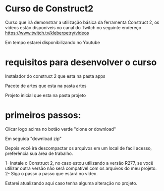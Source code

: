 # Curso de Construct2
Curso que irá demonstrar a utilização básica da ferramenta Construct 2, os vídeos estão disponíveis no canal do Twitch no seguinte endereço https://www.twitch.tv/kleberpetry/videos

Em tempo estarei disponibilizando no Youtube


# requisitos para desenvolver o curso

Instalador do construct 2 que esta na pasta apps

Pacote de artes que esta na pasta artes

Projeto inicial que esta na pasta projeto

# primeiros passos:
Clicar logo acima no botão verde "clone or download"

Em seguida "download zip"

Depois você irá descompactar os arquivos em um local de facil acesso, preferência sua área de trabalho.

1- Instale o Construct 2, no caso estou utilizando a versão R277, se você utilizar outra versão não será compatível com os arquivos do meu projeto.
2- Siga o passo a passo que estará no vídeo.

Estarei atualizando aqui caso tenha alguma alteração no projeto.

